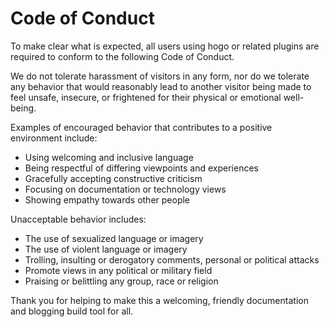 # Code of Conduct

To make clear what is expected, all users using hogo or related plugins are required to conform to the following Code of Conduct.

We do not tolerate harassment of visitors in any form, nor do we tolerate any behavior that would reasonably lead to another visitor being made to feel unsafe, insecure, or frightened for their physical or emotional well-being.

Examples of encouraged behavior that contributes to a positive environment include:

- Using welcoming and inclusive language
- Being respectful of differing viewpoints and experiences
- Gracefully accepting constructive criticism
- Focusing on documentation or technology views
- Showing empathy towards other people

Unacceptable behavior includes:

- The use of sexualized language or imagery
- The use of violent language or imagery
- Trolling, insulting or derogatory comments, personal or political attacks
- Promote views in any political or military field
- Praising or belittling any group, race or religion

Thank you for helping to make this a welcoming, friendly documentation and blogging build tool for all.
